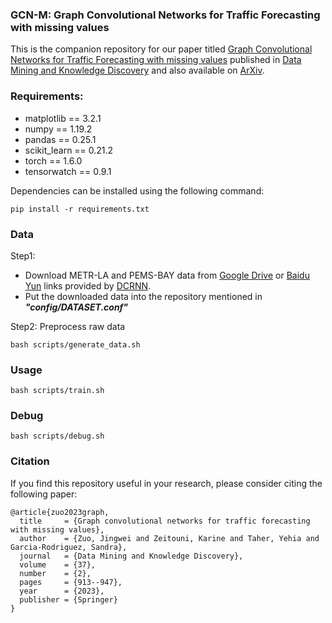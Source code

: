 ### GCN-M: Graph Convolutional Networks for Traffic Forecasting with missing values

This is the companion repository for our paper titled [Graph Convolutional Networks for Traffic Forecasting with missing values](https://link.springer.com/article/10.1007/s10618-022-00903-7) published in [Data Mining and Knowledge Discovery](https://www.springer.com/journal/10618) and also available on [ArXiv](https://arxiv.org/abs/2212.06419).


### Requirements:

- matplotlib == 3.2.1
- numpy == 1.19.2
- pandas == 0.25.1
- scikit_learn == 0.21.2
- torch == 1.6.0
- tensorwatch == 0.9.1

Dependencies can be installed using the following command:

```
pip install -r requirements.txt
```



### Data

Step1: 

- Download METR-LA and PEMS-BAY data from [Google Drive](https://drive.google.com/open?id=10FOTa6HXPqX8Pf5WRoRwcFnW9BrNZEIX) or [Baidu Yun](https://pan.baidu.com/s/14Yy9isAIZYdU__OYEQGa_g) links provided by [DCRNN](https://github.com/liyaguang/DCRNN).
- Put the downloaded data into the repository mentioned in ***"config/DATASET.conf"***

Step2:  Preprocess raw data

```
bash scripts/generate_data.sh
```



### Usage

```
bash scripts/train.sh
```

### Debug

```
bash scripts/debug.sh
```


### Citation

If you find this repository useful in your research, please consider citing the following paper:

```script
@article{zuo2023graph,
  title     = {Graph convolutional networks for traffic forecasting with missing values},
  author    = {Zuo, Jingwei and Zeitouni, Karine and Taher, Yehia and Garcia-Rodriguez, Sandra},
  journal   = {Data Mining and Knowledge Discovery},
  volume    = {37},
  number    = {2},
  pages     = {913--947},
  year      = {2023},
  publisher = {Springer}
}
```
